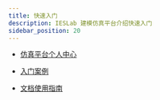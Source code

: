 ```yaml
---
title: 快速入门
description: IESLab 建模仿真平台介绍快速入门
sidebar_position: 20
---
```



* [仿真平台个人中心](./0_center/index.md)

* [入门案例](./1_demo/index.md)

* [文档使用指南](./2_docsguide/index.md)